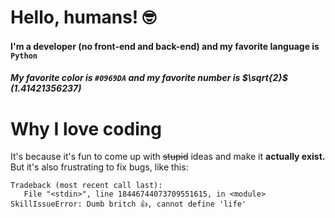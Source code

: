 # Hello, humans! 🤓
#### I'm a developer (no front-end and back-end) and my favorite language is `Python`
##### My favorite color is `#0969DA` and my favorite number is $`\sqrt{2}`$ (1.41421356237)
# Why I love coding
It's because it's fun to come up with ~~stupid~~ ideas and make it **actually **exist.****
But it's also frustrating to fix bugs, like this:
```
Tradeback (most recent call last):
   File "<stdin>", line 18446744073709551615, in <module>
SkillIssueError: Dumb britch 👍, cannot define 'life'
```
